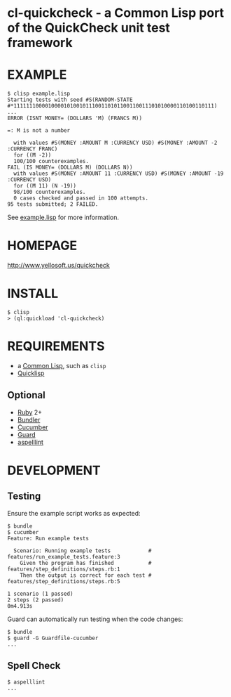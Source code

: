 # cl-quickcheck - a Common Lisp port of the QuickCheck unit test framework

# EXAMPLE

```
$ clisp example.lisp 
Starting tests with seed #S(RANDOM-STATE #*1111111000010000101001011100110101100110011101010000110100110111)
...
ERROR (ISNT MONEY= (DOLLARS 'M) (FRANCS M))

=: M is not a number

  with values #S(MONEY :AMOUNT M :CURRENCY USD) #S(MONEY :AMOUNT -2 :CURRENCY FRANC)
  for ((M -2))
  100/100 counterexamples.
FAIL (IS MONEY= (DOLLARS M) (DOLLARS N))
  with values #S(MONEY :AMOUNT 11 :CURRENCY USD) #S(MONEY :AMOUNT -19 :CURRENCY USD)
  for ((M 11) (N -19))
  98/100 counterexamples.
  0 cases checked and passed in 100 attempts.
95 tests submitted; 2 FAILED.
```

See [example.lisp](https://github.com/mcandre/cl-quickcheck/blob/master/example.lisp) for more information.

# HOMEPAGE

http://www.yellosoft.us/quickcheck

# INSTALL

```
$ clisp
> (ql:quickload 'cl-quickcheck)
```

# REQUIREMENTS

* a [Common Lisp](http://www.cliki.net/Common%20Lisp%20implementation), such as `clisp`
* [Quicklisp](http://www.quicklisp.org/)

## Optional

* [Ruby](https://www.ruby-lang.org/) 2+
* [Bundler](http://bundler.io/)
* [Cucumber](http://cukes.info/)
* [Guard](http://guardgem.org/)
* [aspelllint](https://github.com/mcandre/aspelllint)

# DEVELOPMENT

## Testing

Ensure the example script works as expected:

```
$ bundle
$ cucumber
Feature: Run example tests

  Scenario: Running example tests            # features/run_example_tests.feature:3
    Given the program has finished           # features/step_definitions/steps.rb:1
    Then the output is correct for each test # features/step_definitions/steps.rb:5

1 scenario (1 passed)
2 steps (2 passed)
0m4.913s
```

Guard can automatically run testing when the code changes:

```
$ bundle
$ guard -G Guardfile-cucumber
...
```

## Spell Check

```
$ aspelllint
...
```
